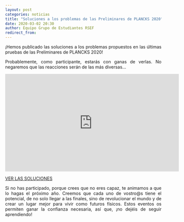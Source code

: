 ```yaml
---
layout: post
categories: noticias
title: "Soluciones a los problemas de las Preliminares de PLANCKS 2020"
date: 2020-03-02 20:30
author: Equipo Grupo de Estudiantes RSEF
redirect_from:
---
```


<p style="text-align: justify">
  ¡Hemos publicado las soluciones a los problemas propuestos en las últimas pruebas de las Preliminares de PLANCKS 2020!
</p>

<p style="text-align: justify">
  Probablemente, como participante, estarás con ganas de verlas. No negaremos que las reacciones serán de las más diversas...
</p>

<p style="text-align: center;">
<iframe width="560" height="315" src="https://www.youtube-nocookie.com/embed/9LhLjpsstPY" frameborder="0" allow="accelerometer; autoplay; encrypted-media; gyroscope; picture-in-picture" allowfullscreen></iframe>
</p>

<div class="row center">
	<a href="https://drive.google.com/file/d/1gnBpyVVlh56M9P8d-jouckT9WQ2ZIg5M/view?usp=sharing" id="iaps-button" class="btn-large waves-effect waves-light">VER LAS SOLUCIONES</a>
</div>

<p style="text-align: justify">
  Si no has participado, porque crees que no eres capaz, te animamos a que lo hagas el próximo año. Creemos que cada uno de vostro@s tiene el potencial, de no solo llegar a las finales, sino de revolucionar el mundo y de crear un lugar mejor para vivir como futuros físicos. Estos eventos os permiten ganar la confianza necesaria, así que, ¡no dejéis de seguir aprendiendo!
</p>
